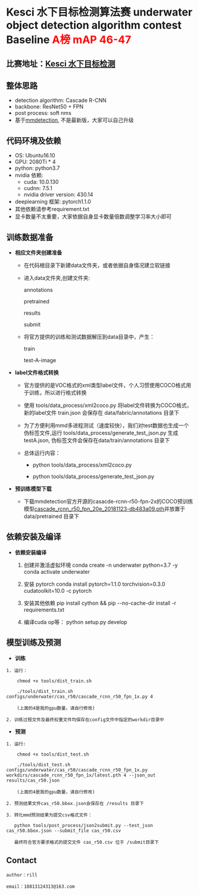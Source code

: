 # Kesci 水下目标检测算法赛  underwater object detection algorithm contest Baseline <font color=red>**A榜 mAP 46-47**</font><br /> 

## 比赛地址：[Kesci 水下目标检测](https://www.kesci.com/home/competition/5e535a612537a0002ca864ac)

## 整体思路
   + detection algorithm: Cascade R-CNN 
   + backbone: ResNet50 + FPN
   + post process: soft nms
   + 基于[mmdetection](https://github.com/open-mmlab/mmdetection/), 不是最新版，大家可以自己升级

## 代码环境及依赖

+ OS: Ubuntu16.10
+ GPU: 2080Ti * 4
+ python: python3.7
+ nvidia 依赖:
   - cuda: 10.0.130
   - cudnn: 7.5.1
   - nvidia driver version: 430.14
+ deeplearning 框架: pytorch1.1.0
+ 其他依赖请参考requirement.txt
+ 显卡数量不太重要，大家依据自身显卡数量倍数调整学习率大小即可

## 训练数据准备

- **相应文件夹创建准备**

  - 在代码根目录下新建data文件夹，或者依据自身情况建立软链接
  - 进入data文件夹,创建文件夹:
  
     annotations

     pretrained

     results

     submit

  - 将官方提供的训练和测试数据解压到data目录中，产生：
    
    train

    test-A-image
    
    
- **label文件格式转换**

  - 官方提供的是VOC格式的xml类型label文件，个人习惯使用COCO格式用于训练，所以进行格式转换
  
  - 使用 tools/data_process/xml2coco.py 将label文件转换为COCO格式，新的label文件 train.json 会保存在 data/fabric/annotations 目录下

  - 为了方便利用mmd多进程测试（速度较快），我们对test数据也生成一个伪标签文件,运行 tools/data_process/generate_test_json.py 生成 testA.json, 伪标签文件会保存在data/train/annotations 目录下

  - 总体运行内容：

    - python tools/data_process/xml2coco.py

    - python tools/data_process/generate_test_json.py

- **预训练模型下载**
  - 下载mmdetection官方开源的casacde-rcnn-r50-fpn-2x的COCO预训练模型[cascade_rcnn_r50_fpn_20e_20181123-db483a09.pth](https://open-mmlab.oss-cn-beijing.aliyuncs.com/mmdetection/models/cascade_rcnn_r50_fpn_20e_20181123-db483a09.pth)并放置于 data/pretrained 目录下


## 依赖安装及编译


- **依赖安装编译**

   1. 创建并激活虚拟环境
        conda create -n underwater python=3.7 -y
        conda activate underwater

   2. 安装 pytorch
        conda install pytorch=1.1.0 torchvision=0.3.0 cudatoolkit=10.0 -c pytorch
        
   3. 安装其他依赖
        pip install cython && pip --no-cache-dir install -r requirements.txt
   
   4. 编译cuda op等：
        python setup.py develop
   

## 模型训练及预测
    
   - **训练**

	1. 运行：

		chmod +x tools/dist_train.sh

        ./tools/dist_train.sh configs/underwater/cas_r50/cascade_rcnn_r50_fpn_1x.py 4

        (上面的4是我的gpu数量，请自行修改)

   	2. 训练过程文件及最终权重文件均保存在config文件中指定的workdir目录中

   - **预测**

    1. 运行:

        chmod +x tools/dist_test.sh

        ./tools/dist_test.sh configs/underwater/cas_r50/cascade_rcnn_r50_fpn_1x.py workdirs/cascade_rcnn_r50_fpn_1x/latest.pth 4 --json_out results/cas_r50.json

        (上面的4是我的gpu数量，请自行修改)

    2. 预测结果文件cas_r50.bbox.json会保存在 /results 目录下

    3. 转化mmd预测结果为提交csv格式文件：
       
       python tools/post_process/json2submit.py --test_json cas_r50.bbox.json --submit_file cas_r50.csv

       最终符合官方要求格式的提交文件 cas_r50.csv 位于 /submit目录下
    

## Contact

    author：rill

    email：18813124313@163.com
